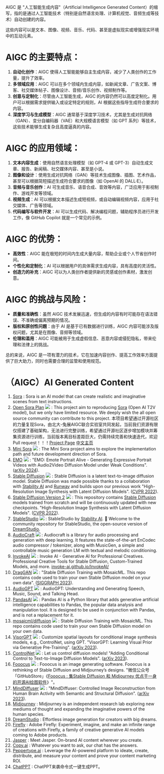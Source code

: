 AIGC 是 "人工智能生成内容"（Artificial Intelligence Generated Content）的缩写，指的是通过人工智能技术（特别是自然语言处理、计算机视觉、音频生成等技术）自动创建的内容。

这些内容可以是文本、图像、视频、音乐、代码、甚至是虚拟现实或增强现实环境中的互动元素。

# AIGC 的主要特点：
1. **自动化创作**：AIGC 使得人工智能能够自主生成内容，减少了人类创作的工作量，提升了效率。
2. **多领域应用**：AIGC 可以在多个领域内生成内容，如新闻文章、广告文案、博客、社交媒体帖子、图像设计、音频/音乐创作、视频制作等。
3. **创意与定制化**：尽管由人工智能生成，AIGC 的内容仍然可以高度定制化。用户可以根据需求提供输入或设定特定的规则，AI 根据这些指导生成符合要求的内容。
4. **深度学习与生成模型**：AIGC 通常基于深度学习技术，尤其是生成对抗网络（GAN）、变分自编码器（VAE）和大规模语言模型（如 GPT 系列）等技术，这些技术能够生成复杂且高度逼真的内容。

# AIGC 的应用领域：
1. **文本内容生成**：使用自然语言处理模型（如 GPT-4 或 GPT-3）自动生成文章、报告、新闻稿、社交媒体内容、甚至是小说。
2. **图像和设计**：使用生成对抗网络（GAN）等技术生成图像、插图、艺术作品，甚至可以根据简短描述生成符合要求的图像（如 OpenAI 的 DALL·E）。
3. **音频与音乐创作**：AI 可生成音乐、语音合成、音效等内容，广泛应用于影视制作、游戏开发等领域。
4. **视频生成**：AI 可以根据文本描述生成短视频，或自动编辑视频内容，应用于社交媒体、广告等领域。
5. **代码编写与软件开发**：AI 可以生成代码、解决编程问题，辅助程序员进行开发工作，像 GitHub Copilot 就是一个常见的示例。

# AIGC 的优势：
+ **高效性**：AIGC 能在极短的时间内生成大量内容，帮助企业或个人节省创作时间。
+ **个性化和定制化**：AI 可以根据用户的具体需求生成内容，具有高度的灵活性。
+ **创造力的补充**：AIGC 可以为人类创作者提供新的灵感或创作素材，激发创意。

# AIGC 的挑战与风险：
+ **质量和准确性**：虽然 AIGC 技术发展迅速，但生成的内容有时可能存在语法错误、不准确或偏离预期的情况。
+ **版权和原创性问题**：由于 AI 是基于已有数据进行训练，AIGC 内容可能涉及版权问题，尤其是在图像、音频等领域。
+ **伦理和滥用**：AIGC 可能被用于生成虚假信息、恶意内容或侵犯隐私，带来伦理和法律上的挑战。

总的来说，AIGC 是一项有潜力的技术，它在加速内容创作、提高工作效率方面提供了巨大助力，同时也需要合理的监管和使用规范。

# （AIGC）AI Generated Content
1. [Sora](https://openai.com/sora) : Sora is an AI model that can create realistic and imaginative scenes from text instructions.
2. [Open Sora Plan](https://github.com/PKU-YuanGroup/Open-Sora-Plan) ![](https://img.shields.io/github/stars/PKU-YuanGroup/Open-Sora-Plan?style=social) : This project aim to reproducing [Sora](https://openai.com/sora) (Open AI T2V model), but we only have limited resource. We deeply wish the all open source community can contribute to this project. 本项目希望通过开源社区的力量复现Sora，由北大-兔展AIGC联合实验室共同发起，当前我们资源有限仅搭建了基础架构，无法进行完整训练，希望通过开源社区逐步增加模块并筹集资源进行训练，当前版本离目标差距巨大，仍需持续完善和快速迭代，欢迎Pull request！！！[Project Page](https://pku-yuangroup.github.io/Open-Sora-Plan/) [中文主页](https://pku-yuangroup.github.io/Open-Sora-Plan/blog_cn.html)
3. [Mini Sora](https://github.com/mini-sora/minisora) ![](https://img.shields.io/github/stars/mini-sora/minisora?style=social) : The Mini Sora project aims to explore the implementation path and future development direction of Sora.
4. [EMO](https://github.com/HumanAIGC/EMO) ![](https://img.shields.io/github/stars/HumanAIGC/EMO?style=social) : "EMO: Emote Portrait Alive - Generating Expressive Portrait Videos with Audio2Video Diffusion Model under Weak Conditions". ([arXiv 2024](https://arxiv.org/abs/2402.17485)).
5. [Stable Diffusion](https://github.com/CompVis/stable-diffusion) ![](https://img.shields.io/github/stars/CompVis/stable-diffusion?style=social) : Stable Diffusion is a latent text-to-image diffusion model. Stable Diffusion was made possible thanks to a collaboration with [Stability AI](https://stability.ai/) and [Runway](https://runwayml.com/) and builds upon our previous work "High-Resolution Image Synthesis with Latent Diffusion Models". ([CVPR 2022](https://openaccess.thecvf.com/content/CVPR2022/html/Rombach_High-Resolution_Image_Synthesis_With_Latent_Diffusion_Models_CVPR_2022_paper.html)).
6. [Stable Diffusion Version 2](https://github.com/Stability-AI/stablediffusion) ![](https://img.shields.io/github/stars/Stability-AI/stablediffusion?style=social) : This repository contains [Stable Diffusion](https://github.com/CompVis/stable-diffusion) models trained from scratch and will be continuously updated with new checkpoints. "High-Resolution Image Synthesis with Latent Diffusion Models". ([CVPR 2022](https://openaccess.thecvf.com/content/CVPR2022/html/Rombach_High-Resolution_Image_Synthesis_With_Latent_Diffusion_Models_CVPR_2022_paper.html)).
7. [StableStudio](https://github.com/Stability-AI/StableStudio) ![](https://img.shields.io/github/stars/Stability-AI/StableStudio?style=social) : StableStudio by [Stability AI](https://stability.ai/). 👋 Welcome to the community repository for StableStudio, the open-source version of [DreamStudio](https://dreamstudio.ai/).
8. [AudioCraft](https://github.com/facebookresearch/audiocraft) ![](https://img.shields.io/github/stars/facebookresearch/audiocraft?style=social) : Audiocraft is a library for audio processing and generation with deep learning. It features the state-of-the-art EnCodec audio compressor / tokenizer, along with MusicGen, a simple and controllable music generation LM with textual and melodic conditioning.
9. [InvokeAI](https://github.com/invoke-ai/InvokeAI) ![](https://img.shields.io/github/stars/invoke-ai/InvokeAI?style=social) : Invoke AI - Generative AI for Professional Creatives. Professional Creative Tools for Stable Diffusion, Custom-Trained Models, and more. [invoke-ai.github.io/InvokeAI/](https://invoke-ai.github.io/InvokeAI/)
10. [DragGAN](https://github.com/XingangPan/DragGAN) ![](https://img.shields.io/github/stars/XingangPan/DragGAN?style=social) : "Stable Diffusion Training with MosaicML. This repo contains code used to train your own Stable Diffusion model on your own data". ([SIGGRAPH 2023](https://vcai.mpi-inf.mpg.de/projects/DragGAN/)).
11. [AudioGPT](https://github.com/AIGC-Audio/AudioGPT) ![](https://img.shields.io/github/stars/AIGC-Audio/AudioGPT?style=social) : AudioGPT: Understanding and Generating Speech, Music, Sound, and Talking Head.
12. [PandasAI](https://github.com/gventuri/pandas-ai) ![](https://img.shields.io/github/stars/gventuri/pandas-ai?style=social) : Pandas AI is a Python library that adds generative artificial intelligence capabilities to Pandas, the popular data analysis and manipulation tool. It is designed to be used in conjunction with Pandas, and is not a replacement for it.
13. [mosaicml/diffusion](https://github.com/mosaicml/diffusion) ![](https://img.shields.io/github/stars/mosaicml/diffusion?style=social) : Stable Diffusion Training with MosaicML. This repo contains code used to train your own Stable Diffusion model on your own data.
14. [VisorGPT](https://github.com/Sierkinhane/VisorGPT) ![](https://img.shields.io/github/stars/Sierkinhane/VisorGPT?style=social) : Customize spatial layouts for conditional image synthesis models, e.g., ControlNet, using GPT. "VisorGPT: Learning Visual Prior via Generative Pre-Training". ([arXiv 2023](https://arxiv.org/abs/2305.13777)).
15. [ControlNet](https://github.com/lllyasviel/ControlNet) ![](https://img.shields.io/github/stars/lllyasviel/ControlNet?style=social) : Let us control diffusion models! "Adding Conditional Control to Text-to-Image Diffusion Models". ([arXiv 2023](https://arxiv.org/abs/2302.05543)).
16. [Fooocus](https://github.com/lllyasviel/Fooocus) ![](https://img.shields.io/github/stars/lllyasviel/Fooocus?style=social) : Fooocus is an image generating software. Fooocus is a rethinking of Stable Diffusion and Midjourney’s designs. "微信公众号「GitHubStore」《[Fooocus : 集Stable Diffusion 和 Midjourney 优点于一身的开源AI绘图软件](https://mp.weixin.qq.com/s/adyXek6xcz5aOPAGqZBrvg)》"。
17. [MindDiffuser](https://github.com/ReedOnePeck/MindDiffuser) ![](https://img.shields.io/github/stars/ReedOnePeck/MindDiffuser?style=social) : "MindDiffuser: Controlled Image Reconstruction from Human Brain Activity with Semantic and Structural Diffusion". ([arXiv 2023](https://arxiv.org/abs/2308.04249)).
18. [Midjourney](https://www.midjourney.com/) : Midjourney is an independent research lab exploring new mediums of thought and expanding the imaginative powers of the human species.
19. [DreamStudio](https://dreamstudio.ai/) : Effortless image generation for creators with big dreams.
20. [Firefly](https://www.adobe.com/sensei/generative-ai/firefly.html) : Adobe Firefly: Experiment, imagine, and make an infinite range of creations with Firefly, a family of creative generative AI models coming to Adobe products.
21. [Jasper](https://www.jasper.ai/) : Meet Jasper. On-brand AI content wherever you create.
22. [Copy.ai](https://www.copy.ai/) : Whatever you want to ask, our chat has the answers.
23. [Peppertype.ai](https://www.peppercontent.io/peppertype-ai/) : Leverage the AI-powered platform to ideate, create, distribute, and measure your content and prove your content marketing ROI.
24. [ChatPPT](https://chat-ppt.com/) : ChatPPT来袭命令式一键生成PPT。

